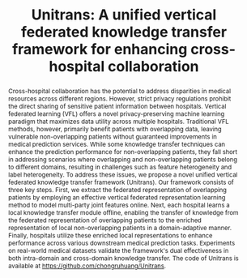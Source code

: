 ---
title:          "Unitrans: A unified vertical federated knowledge transfer framework for enhancing cross-hospital collaboration"
# date:           2023-01-05 00:01:00 +0800
selected:       true
pub:            "IEEE Transactions on Mobile Computing"
pub_date:       "2025"
abstract: >-
  Cross-hospital collaboration has the potential to address disparities in medical resources across different regions. However, strict privacy regulations prohibit the direct sharing of sensitive patient information between hospitals. Vertical federated learning (VFL) offers a novel privacy-preserving machine learning paradigm that maximizes data utility across multiple hospitals. Traditional VFL methods, however, primarily benefit patients with overlapping data, leaving vulnerable non-overlapping patients without guaranteed improvements in medical prediction services. While some knowledge transfer techniques can enhance the prediction performance for non-overlapping patients, they fall short in addressing scenarios where overlapping and non-overlapping patients belong to different domains, resulting in challenges such as feature heterogeneity and label heterogeneity. To address these issues, we propose a novel unified vertical federated knowledge transfer framework (Unitrans). Our framework consists of three key steps. First, we extract the federated representation of overlapping patients by employing an effective vertical federated representation learning method to model multi-party joint features online. Next, each hospital learns a local knowledge transfer module offline, enabling the transfer of knowledge from the federated representation of overlapping patients to the enriched representation of local non-overlapping patients in a domain-adaptive manner. Finally, hospitals utilize these enriched local representations to enhance performance across various downstream medical prediction tasks. Experiments on real-world medical datasets validate the framework's dual effectiveness in both intra-domain and cross-domain knowledge transfer. The code of Unitrans is available at https://github.com/chongruhuang/Unitrans.
# cover:          /assets/images/covers/cover1.jpg
authors:
- Chung-ju Huang
- Yuanpeng He
- Xiao Han
- Wenpin Jiao
- Zhi Jin
- Leye Wang
links:
  Paper: https://arxiv.org/abs/2501.11388
---